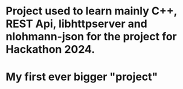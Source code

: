 # Project used to learn mainly C++, REST Api, libhttpserver and nlohmann-json for the project for Hackathon 2024.
# My first ever bigger "project"